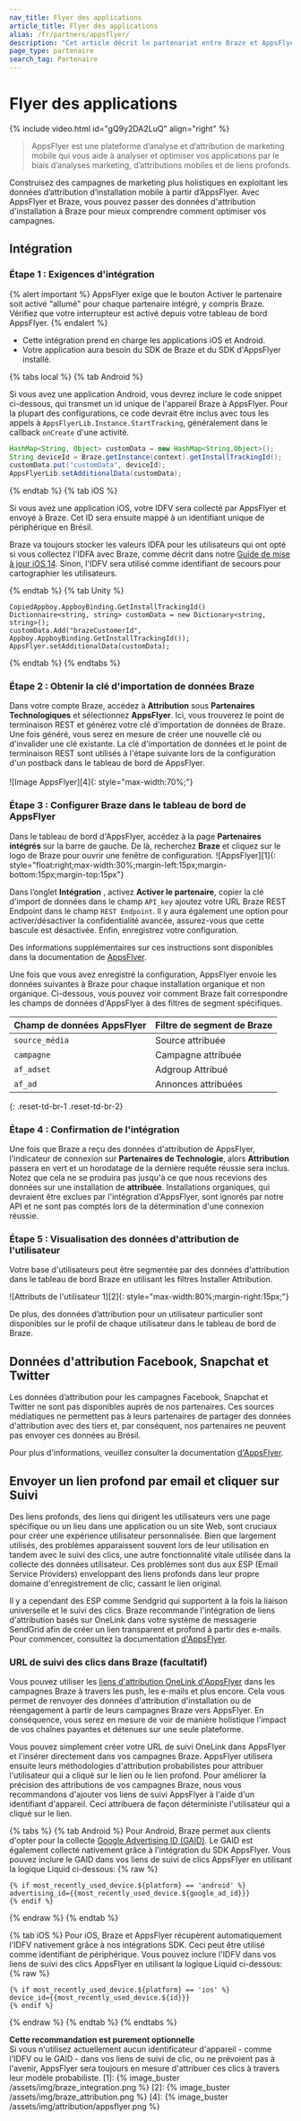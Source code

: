 ```yaml
---
nav_title: Flyer des applications
article_title: Flyer des applications
alias: /fr/partners/appsflyer/
description: "Cet article décrit le partenariat entre Braze et AppsFlyer, une plateforme d'analyse et d'attribution de marketing mobile qui vous aide à analyser et optimiser vos applications."
page_type: partenaire
search_tag: Partenaire
---
```


# Flyer des applications

{% include video.html id="gQ9y2DA2LuQ" align="right" %}

> AppsFlyer est une plateforme d’analyse et d’attribution de marketing mobile qui vous aide à analyser et optimiser vos applications par le biais d’analyses marketing, d’attributions mobiles et de liens profonds.

Construisez des campagnes de marketing plus holistiques en exploitant les données d’attribution d’installation mobile à partir d’AppsFlyer. Avec AppsFlyer et Braze, vous pouvez passer des données d'attribution d'installation à Braze pour mieux comprendre comment optimiser vos campagnes.

## Intégration

### Étape 1 : Exigences d'intégration

{% alert important %}
AppsFlyer exige que le bouton Activer le partenaire soit activé "allumé" pour chaque partenaire intégré, y compris Braze. Vérifiez que votre interrupteur est activé depuis votre tableau de bord AppsFlyer.
{% endalert %}

* Cette intégration prend en charge les applications iOS et Android.
* Votre application aura besoin du SDK de Braze et du SDK d'AppsFlyer installé.

{% tabs local %}
{% tab Android %}

Si vous avez une application Android, vous devrez inclure le code snippet ci-dessous, qui transmet un id unique de l'appareil Braze à AppsFlyer. Pour la plupart des configurations, ce code devrait être inclus avec tous les appels à `AppsFlyerLib.Instance.StartTracking`, généralement dans le callback `onCreate` d'une activité.

```java
HashMap<String, Object> customData = new HashMap<String,Object>();
String deviceId = Braze.getInstance(context).getInstallTrackingId();
customData.put("customData", deviceId);
AppsFlyerLib.setAdditionalData(customData);
```
{% endtab %}
{% tab iOS %}

Si vous avez une application iOS, votre IDFV sera collecté par AppsFlyer et envoyé à Braze. Cet ID sera ensuite mappé à un identifiant unique de périphérique en Brésil.

Braze va toujours stocker les valeurs IDFA pour les utilisateurs qui ont opté si vous collectez l'IDFA avec Braze, comme décrit dans notre [Guide de mise à jour iOS 14]({{site.baseurl}}/developer_guide/platform_integration_guides/ios/ios_14/#idfa). Sinon, l'IDFV sera utilisé comme identifiant de secours pour cartographier les utilisateurs.

{% endtab %}
{% tab Unity %}

```
CopiedAppboy.AppboyBinding.GetInstallTrackingId()
Dictionnaire<string, string> customData = new Dictionary<string, string>();
customData.Add("brazeCustomerId", Appboy.AppboyBinding.GetInstallTrackingId());
AppsFlyer.setAdditionalData(customData);
```

{% endtab %}
{% endtabs %}

### Étape 2 : Obtenir la clé d'importation de données Braze

Dans votre compte Braze, accédez à __Attribution__ sous __Partenaires Technologiques__ et sélectionnez __AppsFlyer__. Ici, vous trouverez le point de terminaison REST et générez votre clé d'importation de données de Braze. Une fois généré, vous serez en mesure de créer une nouvelle clé ou d'invalider une clé existante. La clé d'importation de données et le point de terminaison REST sont utilisés à l'étape suivante lors de la configuration d'un postback dans le tableau de bord de AppsFlyer.<br><br>!\[Image AppsFlyer\]\[4\]{: style="max-width:70%;"}

### Étape 3 : Configurer Braze dans le tableau de bord de AppsFlyer

Dans le tableau de bord d'AppsFlyer, accédez à la page __Partenaires intégrés__ sur la barre de gauche. De là, recherchez __Braze__ et cliquez sur le logo de Braze pour ouvrir une fenêtre de configuration. !\[AppsFlyer\]\[1\]{: style="float:right;max-width:30%;margin-left:15px;margin-bottom:15px;margin-top:15px"}

Dans l’onglet __Intégration__ , activez __Activer le partenaire__, copier la clé d'import de données dans le champ `API_key` ajoutez votre URL Braze REST Endpoint dans le champ `REST Endpoint`. Il y aura également une option pour activer/désactiver la confidentialité avancée, assurez-vous que cette bascule est désactivée. Enfin, enregistrez votre configuration.

Des informations supplémentaires sur ces instructions sont disponibles dans la documentation de [AppsFlyer][16].

Une fois que vous avez enregistré la configuration, AppsFlyer envoie les données suivantes à Braze pour chaque installation organique et non organique. Ci-dessous, vous pouvez voir comment Braze fait correspondre les champs de données d'AppsFlyer à des filtres de segment spécifiques.

| Champ de données AppsFlyer | Filtre de segment de Braze |
| -------------------------- | -------------------------- |
| `source_média`             | Source attribuée           |
| `campagne`                 | Campagne attribuée         |
| `af_adset`                 | Adgroup Attribué           |
| `af_ad`                    | Annonces attribuées        |
{: .reset-td-br-1 .reset-td-br-2}

### Étape 4 : Confirmation de l'intégration

Une fois que Braze a reçu des données d'attribution de AppsFlyer, l'indicateur de connexion sur __Partenaires de Technologie__, alors __Attribution__ passera en vert et un horodatage de la dernière requête réussie sera inclus. Notez que cela ne se produira pas jusqu'à ce que nous recevions des données sur une installation de __attribuée__. Installations organiques, qui devraient être exclues par l'intégration d'AppsFlyer, sont ignorés par notre API et ne sont pas comptés lors de la détermination d'une connexion réussie.

### Étape 5 : Visualisation des données d'attribution de l'utilisateur

Votre base d'utilisateurs peut être segmentée par des données d'attribution dans le tableau de bord Braze en utilisant les filtres Installer Attribution.

!\[Attributs de l'utilisateur 1\]\[2\]{: style="max-width:80%;margin-right:15px;"}

De plus, des données d’attribution pour un utilisateur particulier sont disponibles sur le profil de chaque utilisateur dans le tableau de bord de Braze.

## Données d'attribution Facebook, Snapchat et Twitter

Les données d’attribution pour les campagnes Facebook, Snapchat et Twitter ne sont pas disponibles auprès de nos partenaires. Ces sources médiatiques ne permettent pas à leurs partenaires de partager des données d'attribution avec des tiers et, par conséquent, nos partenaires ne peuvent pas envoyer ces données au Brésil.

Pour plus d'informations, veuillez consulter la documentation [d'AppsFlyer][31].

## Envoyer un lien profond par email et cliquer sur Suivi

Des liens profonds, des liens qui dirigent les utilisateurs vers une page spécifique ou un lieu dans une application ou un site Web, sont cruciaux pour créer une expérience utilisateur personnalisée. Bien que largement utilisés, des problèmes apparaissent souvent lors de leur utilisation en tandem avec le suivi des clics, une autre fonctionnalité vitale utilisée dans la collecte des données utilisateur. Ces problèmes sont dus aux ESP (Email Service Providers) enveloppant des liens profonds dans leur propre domaine d'enregistrement de clic, cassant le lien original.

Il y a cependant des ESP comme Sendgrid qui supportent à la fois la liaison universelle et le suivi des clics. Braze recommande l'intégration de liens d'attribution basés sur OneLink dans votre système de messagerie SendGrid afin de créer un lien transparent et profond à partir des e-mails. Pour commencer, consultez la documentation [d'AppsFlyer][3].

### URL de suivi des clics dans Braze (facultatif)

Vous pouvez utiliser les [liens d'attribution OneLink d'AppsFlyer](https://support.AppsFlyer.com/hc/en-us/articles/360001294118) dans les campagnes Braze à travers les push, les e-mails et plus encore. Cela vous permet de renvoyer des données d'attribution d'installation ou de réengagement à partir de leurs campagnes Braze vers AppsFlyer. En conséquence, vous serez en mesure de voir de manière holistique l'impact de vos chaînes payantes et détenues sur une seule plateforme.

Vous pouvez simplement créer votre URL de suivi OneLink dans AppsFlyer et l'insérer directement dans vos campagnes Braze. AppsFlyer utilisera ensuite leurs méthodologies d'attribution probabilistes [](https://support.AppsFlyer.com/hc/en-us/articles/207447053-Attribution-model-explained#probabilistic-modeling) pour attribuer l'utilisateur qui a cliqué sur le lien ou le lien profond. Pour améliorer la précision des attributions de vos campagnes Braze, nous vous recommandons d'ajouter vos liens de suivi AppsFlyer à l'aide d'un identifiant d'appareil. Ceci attribuera de façon déterministe l'utilisateur qui a cliqué sur le lien.

{% tabs %}
{% tab Android %}
Pour Android, Braze permet aux clients d'opter pour la collecte [Google Advertising ID (GAID)]({{site.baseurl}}/developer_guide/platform_integration_guides/android/initial_sdk_setup/optional_gaid_collection/#optional-google-advertising-id). Le GAID est également collecté nativement grâce à l'intégration du SDK AppsFlyer. Vous pouvez inclure le GAID dans vos liens de suivi de clics AppsFlyer en utilisant la logique Liquid ci-dessous:
{% raw %}
```
{% if most_recently_used_device.${platform} == 'android' %}
advertising_id={{most_recently_used_device.${google_ad_id}}}
{% endif %}
```
{% endraw %}
{% endtab %}

{% tab iOS %}
Pour iOS, Braze et AppsFlyer récupèrent automatiquement l'IDFV nativement grâce à nos intégrations SDK. Ceci peut être utilisé comme identifiant de périphérique. Vous pouvez inclure l'IDFV dans vos liens de suivi des clics AppsFlyer en utilisant la logique Liquid ci-dessous:
{% raw %}
```
{% if most_recently_used_device.${platform} == 'ios' %}
device_id={{most_recently_used_device.${id}}}
{% endif %}
```
{% endraw %}
{% endtab %}
{% endtabs %}

__Cette recommandation est purement optionnelle__<br> Si vous n'utilisez actuellement aucun identificateur d'appareil - comme l'IDFV ou le GAID - dans vos liens de suivi de clic, ou ne prévoient pas à l'avenir, AppsFlyer sera toujours en mesure d'attribuer ces clics à travers leur modèle probabiliste.
[1]: {% image_buster /assets/img/braze_integration.png %} [2]: {% image_buster /assets/img/braze_attribution.png %} [4]: {% image_buster /assets/img/attribution/appsflyer.png %}

[3]: https://support.appsflyer.com/hc/en-us/articles/360001294118
[16]: https://support.appsflyer.com/hc/en-us/articles/115001603343-AppsFlyer-Appboy-Integration "AppsFlyer Push API"
[31]: https://support.appsflyer.com/hc/en-us/articles/115001603343-AppsFlyer-Braze-Formerly-Appboy-Integration

